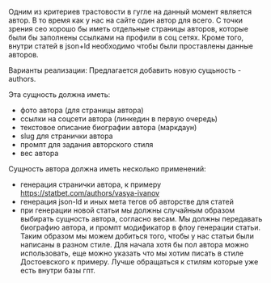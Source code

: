 Одним из критериев трастовости в гугле на данный момент является автор. В то время как у нас на сайте один автор для всего. С точки зрения сео хорошо бы иметь отдельные страницы авторов, которые были бы заполнены ссылками на профили в соц сетях. Кроме того, внутри статей в json+ld необходимо чтобы были проставлены данные авторов.

Варианты реализации:
Предлагается добавить новую сущьность - authors.

Эта сущность должна иметь:
- фото автора (для страницы автора)
- ссылки на соцсети автора (линкедин в первую очередь)
- текстовое описание биографии автора (маркдаун)
- slug для странички автора
- промпт для задания авторского стиля
- вес автора

Сущность автора должна иметь несколько применений:
- генерация странички автора, к примеру https://statbet.com/authors/vasya-ivanov
- генерация json-ld и иных мета тегов об авторстве для статей
- при генерации новой статьи мы должны случайным образом выбирать сущность автора, согласно весам. Мы должны передавать биографию автора, и промпт модификатор в флоу генерации статьи. Таким образом мы можем добиться того, чтобы у нас статьи были написаны в разном стиле. Для начала хотя бы пол автора можно использовать, еще можно указать что мы хотим писать в стиле Достоевского к примеру. Лучше обращаться к стилям которые уже есть внутри базы гпт.
